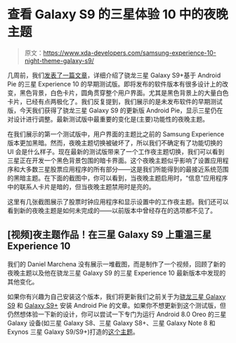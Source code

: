 # 查看 Galaxy S9 的三星体验 10 中的夜晚主题

> 原文：<https://www.xda-developers.com/samsung-experience-10-night-theme-galaxy-s9/>

几周前，我们[发表了一篇文章](https://www.xda-developers.com/exclusive-this-is-android-pie-with-samsung-experience-10-on-the-samsung-galaxy-s9/)，详细介绍了骁龙三星 Galaxy S9+基于 Android Pie 的三星 Experience 10 的早期测试版。即将发布的软件版本有很多设计上的改变，黑色背景，白色卡片，圆角贯穿整个用户界面。尤其是黑色背景上的大量白色卡片，已经有点两极化了。我们反复提到，我们展示的是未发布软件的早期测试版，今天我们获得了骁龙三星 Galaxy S9 的更新版 Android Pie，显示三星仍在对设计进行调整。最新测试版中最重要的变化是(主要)功能性的夜晚主题。

在我们展示的第一个测试版中，用户界面的主题比之前的 Samsung Experience 版本更加黑暗。然而，夜晚主题切换被破坏了，所以我们不确定有了功能切换的 UI 会是什么样子。现在最新的测试版带来了一个工作夜主题切换，我们可以看到三星正在开发一个黑色背景包围的暗卡界面。这个夜晚主题似乎影响了设置应用程序和大多数三星股票应用程序的所有部分——这是我们所能得到的最接近系统范围的黑暗主题。在下面的截图中，你可以看到，当夜晚主题启用时，“信息”应用程序中的联系人卡片是暗的，但当夜晚主题禁用时是亮的。

这里有几张截图展示了股票时钟应用程序和显示设置中的工作夜主题。我们还可以看到新的夜晚主题是如何未完成的——以前版本中曾经存在的选项都不见了。

## [视频]夜主题作品！在三星 Galaxy S9 上重温三星 Experience 10

我们的 Daniel Marchena 没有展示一堆截图，而是制作了一个视频，回顾了新的夜晚主题以及他在骁龙三星 Galaxy S9 的三星 Experience 10 最新版本中发现的其他变化。

如果你有兴趣为自己安装这个版本，我们将更新我们之前关于为[骁龙三星 Galaxy S9](https://www.xda-developers.com/install-android-pie-beta-snapdragon-samsung-galaxy-s9/) 和 [Galaxy S9+](https://www.xda-developers.com/install-android-pie-samsung-experience-10-samsung-galaxy-s9/) 安装 Android Pie 的文章。如果你不想更新到这个测试版，但仍然想体验一下新的设计，你可以尝试一下专门为运行 Android 8.0 Oreo 的三星 Galaxy 设备(如三星 Galaxy S8、三星 Galaxy S8+、三星 Galaxy Note 8 和 Exynos 三星 Galaxy S9/S9+)打造的[这个主题](https://www.xda-developers.com/samsung-experience-10-theme-samsung-galaxy-s9-samsung-galaxy-s8/)。